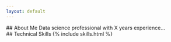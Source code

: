 ```yaml
---
layout: default
---
```


<section id="about" class="animate" data-delay="0.2s">
  ## About Me
  Data science professional with X years experience...
</section>

<section id="skills">
  ## Technical Skills
  {% include skills.html %}
</section>
